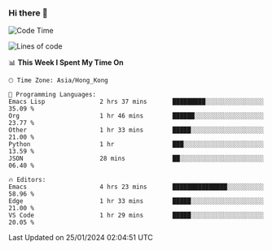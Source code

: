 ### Hi there 👋

<!--
**nicehiro/nicehiro** is a ✨ _special_ ✨ repository because its `README.md` (this file) appears on your GitHub profile.

Here are some ideas to get you started:

- 🔭 I’m currently working on ...
- 🌱 I’m currently learning ...
- 👯 I’m looking to collaborate on ...
- 🤔 I’m looking for help with ...
- 💬 Ask me about ...
- 📫 How to reach me: ...
- 😄 Pronouns: ...
- ⚡ Fun fact: ...
-->

<!--START_SECTION:waka-->
![Code Time](http://img.shields.io/badge/Code%20Time-199%20hrs%2013%20mins-blue)

![Lines of code](https://img.shields.io/badge/From%20Hello%20World%20I%27ve%20Written-2.6%20million%20lines%20of%20code-blue)

📊 **This Week I Spent My Time On** 

```text
🕑︎ Time Zone: Asia/Hong_Kong

💬 Programming Languages: 
Emacs Lisp               2 hrs 37 mins       █████████░░░░░░░░░░░░░░░░   35.09 % 
Org                      1 hr 46 mins        ██████░░░░░░░░░░░░░░░░░░░   23.77 % 
Other                    1 hr 33 mins        █████░░░░░░░░░░░░░░░░░░░░   21.00 % 
Python                   1 hr                ███░░░░░░░░░░░░░░░░░░░░░░   13.59 % 
JSON                     28 mins             ██░░░░░░░░░░░░░░░░░░░░░░░   06.40 % 

🔥 Editors: 
Emacs                    4 hrs 23 mins       ███████████████░░░░░░░░░░   58.96 % 
Edge                     1 hr 33 mins        █████░░░░░░░░░░░░░░░░░░░░   21.00 % 
VS Code                  1 hr 29 mins        █████░░░░░░░░░░░░░░░░░░░░   20.05 % 
```


 Last Updated on 25/01/2024 02:04:51 UTC
<!--END_SECTION:waka-->
